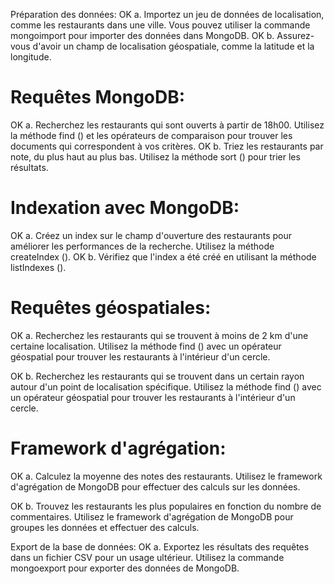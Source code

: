 Préparation des données:
OK a. Importez un jeu de données de localisation, comme les restaurants dans une ville. Vous pouvez utiliser la commande mongoimport pour importer des données dans MongoDB.
OK b. Assurez-vous d'avoir un champ de localisation géospatiale, comme la latitude et la longitude.

# Requêtes MongoDB:
OK a. Recherchez les restaurants qui sont ouverts à partir de 18h00. Utilisez la méthode find () et les opérateurs de comparaison pour trouver les documents qui correspondent à vos critères.
OK b. Triez les restaurants par note, du plus haut au plus bas. Utilisez la méthode sort () pour trier les résultats.

# Indexation avec MongoDB:
OK a. Créez un index sur le champ d'ouverture des restaurants pour améliorer les performances de la recherche. Utilisez la méthode createIndex ().
OK b. Vérifiez que l'index a été créé en utilisant la méthode listIndexes ().

# Requêtes géospatiales:
OK a. Recherchez les restaurants qui se trouvent à moins de 2 km d'une certaine localisation. Utilisez la méthode find () avec un opérateur géospatial pour trouver les restaurants à l'intérieur d'un cercle.

OK b. Recherchez les restaurants qui se trouvent dans un certain rayon autour d'un point de localisation spécifique. Utilisez la méthode find () avec un opérateur géospatial pour trouver les restaurants à l'intérieur d'un cercle.

# Framework d'agrégation:

OK a. Calculez la moyenne des notes des restaurants. Utilisez le framework d'agrégation de MongoDB pour effectuer des calculs sur les données.

OK b. Trouvez les restaurants les plus populaires en fonction du nombre de commentaires. Utilisez le framework d'agrégation de MongoDB pour groupes les données et effectuer des calculs.

Export de la base de données:
OK a. Exportez les résultats des requêtes dans un fichier CSV pour un usage ultérieur. Utilisez la commande mongoexport pour exporter des données de MongoDB.